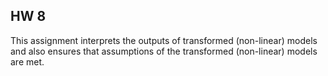 ## HW 8
This assignment interprets the outputs of transformed (non-linear) models and also ensures that assumptions of the transformed (non-linear) models are met.
